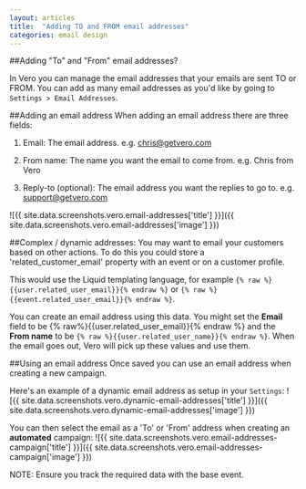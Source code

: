 ```yaml
---
layout: articles
title:  "Adding TO and FROM email addresses"
categories: email design
---
```

  
##Adding "To" and "From" email addresses?
    
In Vero you can manage the email addresses that your emails are sent TO or FROM. You can add as many email addresses as you'd like by going to `Settings > Email Addresses`.

##Adding an email address
   When adding an email address there are three fields:
 
1. Email: The email address. 
e.g. chris@getvero.com
	
2. From name: The name you want the email to come from. 
e.g. Chris from Vero
	
3. Reply-to (optional): The email address you want the replies to go to. 
e.g. support@getvero.com

![{{ site.data.screenshots.vero.email-addresses['title'] }}]({{ site.data.screenshots.vero.email-addresses['image'] }})

##Complex / dynamic addresses:
You may want to email your customers based on other actions. To do this you could store a 'related_customer_email' property with an event or on a customer profile. 

This would use the Liquid templating language, for example `{% raw %}{{user.related_user_email}}{% endraw %}` or `{% raw %}{{event.related_user_email}}{% endraw %}`.
 
You can create an email address using this data. You might set the **Email** field to be {% raw%}{{user.related_user_email}}{% endraw %} and the 
**From name** to be `{% raw %}{{user.related_user_name}}{% endraw %}`. When the email goes out, Vero will pick up these values and use them.

##Using an email address
Once saved you can use an email address when creating a new campaign.

Here's an example of a dynamic email address as setup in your `Settings`:
![{{ site.data.screenshots.vero.dynamic-email-addresses['title'] }}]({{ site.data.screenshots.vero.dynamic-email-addresses['image'] }})

You can then select the email as a 'To' or 'From' address when creating an **automated** campaign:
![{{ site.data.screenshots.vero.email-addresses-campaign['title'] }}]({{ site.data.screenshots.vero.email-addresses-campaign['image'] }})

NOTE: Ensure you track the required data with the base event.

 

                
                
